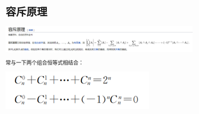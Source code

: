 # 容斥原理

![容斥原理](./assets/photos/容斥原理.jpg)

常与一下两个组合恒等式相结合：

![两个组合恒等式](./assets/photos/两个组合恒等式.jpg)
